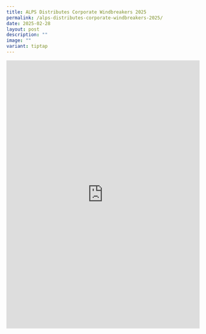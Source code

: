 ```yaml
---
title: ALPS Distributes Corporate Windbreakers 2025
permalink: /alps-distributes-corporate-windbreakers-2025/
date: 2025-02-28
layout: post
description: ""
image: ""
variant: tiptap
---
```

<div class="iframe-wrapper">
<iframe style="border:none;overflow:hidden" height="700" width="100%" allowfullscreen="true" frameborder="0" src="https://www.facebook.com/plugins/video.php?height=314&amp;href=https%3A%2F%2Fwww.facebook.com%2Falpshealthcaresupplychain%2Fvideos%2F1546923822659569%2F&amp;show_text=true&amp;width=560&amp;t=0"></iframe>
</div>
<p></p>